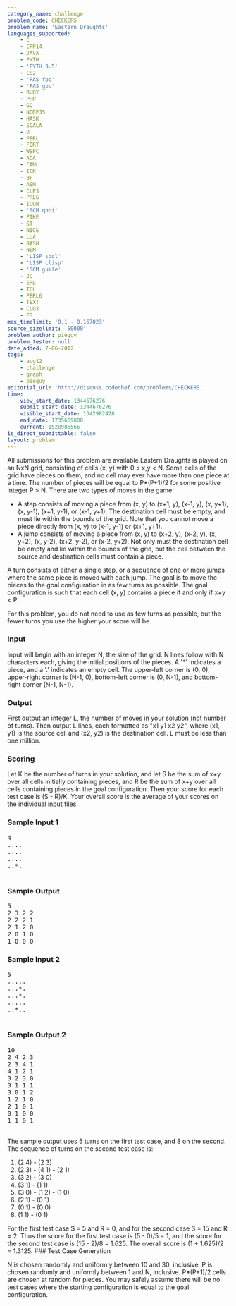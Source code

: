 ```yaml
---
category_name: challenge
problem_code: CHECKERS
problem_name: 'Eastern Draughts'
languages_supported:
    - C
    - CPP14
    - JAVA
    - PYTH
    - 'PYTH 3.5'
    - CS2
    - 'PAS fpc'
    - 'PAS gpc'
    - RUBY
    - PHP
    - GO
    - NODEJS
    - HASK
    - SCALA
    - D
    - PERL
    - FORT
    - WSPC
    - ADA
    - CAML
    - ICK
    - BF
    - ASM
    - CLPS
    - PRLG
    - ICON
    - 'SCM qobi'
    - PIKE
    - ST
    - NICE
    - LUA
    - BASH
    - NEM
    - 'LISP sbcl'
    - 'LISP clisp'
    - 'SCM guile'
    - JS
    - ERL
    - TCL
    - PERL6
    - TEXT
    - CLOJ
    - FS
max_timelimit: '0.1 - 0.167023'
source_sizelimit: '50000'
problem_author: pieguy
problem_tester: null
date_added: 7-06-2012
tags:
    - aug12
    - challenge
    - graph
    - pieguy
editorial_url: 'http://discuss.codechef.com/problems/CHECKERS'
time:
    view_start_date: 1344676276
    submit_start_date: 1344676276
    visible_start_date: 1342982428
    end_date: 1735669800
    current: 1528985566
is_direct_submittable: false
layout: problem
---
```

All submissions for this problem are available.Eastern Draughts is played on an NxN grid, consisting of cells (x, y) with 0 ≤ x,y &lt; N. Some cells of the grid have pieces on them, and no cell may ever have more than one piece at a time. The number of pieces will be equal to P\*(P+1)/2 for some positive integer P ≤ N. There are two types of moves in the game:

- A step consists of moving a piece from (x, y) to (x+1, y), (x-1, y), (x, y+1), (x, y-1), (x+1, y-1), or (x-1, y+1). The destination cell must be empty, and must lie within the bounds of the grid. Note that you cannot move a piece directly from (x, y) to (x-1, y-1) or (x+1, y+1).
- A jump consists of moving a piece from (x, y) to (x+2, y), (x-2, y), (x, y+2), (x, y-2), (x+2, y-2), or (x-2, y+2). Not only must the destination cell be empty and lie within the bounds of the grid, but the cell between the source and destination cells must contain a piece.

A turn consists of either a single step, or a sequence of one or more jumps where the same piece is moved with each jump. The goal is to move the pieces to the goal configuration in as few turns as possible. The goal configuration is such that each cell (x, y) contains a piece if and only if x+y &lt; P.

For this problem, you do not need to use as few turns as possible, but the fewer turns you use the higher your score will be.

### Input

Input will begin with an integer N, the size of the grid. N lines follow with N characters each, giving the initial positions of the pieces. A '\*' indicates a piece, and a '.' indicates an empty cell. The upper-left corner is (0, 0), upper-right corner is (N-1, 0), bottom-left corner is (0, N-1), and bottom-right corner (N-1, N-1).

### Output

First output an integer L, the number of moves in your solution (not number of turns). Then output L lines, each formatted as "x1 y1 x2 y2", where (x1, y1) is the source cell and (x2, y2) is the destination cell. L must be less than one million.

### Scoring

Let K be the number of turns in your solution, and let S be the sum of x+y over all cells initially containing pieces, and R be the sum of x+y over all cells containing pieces in the goal configuration. Then your score for each test case is (S - R)/K. Your overall score is the average of your scores on the individual input files.

### Sample Input 1

<pre>4
....
....
....
..*.

</pre>
### Sample Output

<pre>5
2 3 2 2
2 2 2 1
2 1 2 0
2 0 1 0
1 0 0 0
</pre>
### Sample Input 2

<pre>5
.....
...*.
...*.
.....
..*..

</pre>
### Sample Output 2

<pre>10
2 4 2 3
2 3 4 1
4 1 2 1
3 2 3 0
3 1 1 1
3 0 1 2
1 2 1 0
2 1 0 1
0 1 0 0
1 1 0 1

</pre>
The sample output uses 5 turns on the first test case, and 8 on the second. The sequence of turns on the second test case is:

1. (2 4) - (2 3)
2. (2 3) - (4 1) - (2 1)
3. (3 2) - (3 0)
4. (3 1) - (1 1)
5. (3 0) - (1 2) - (1 0)
6. (2 1) - (0 1)
7. (0 1) - (0 0)
8. (1 1) - (0 1)

For the first test case S = 5 and R = 0, and for the second case S = 15 and R = 2. Thus the score for the first test case is (5 - 0)/5 = 1, and the score for the second test case is (15 - 2)/8 = 1.625. The overall score is (1 + 1.625)/2 = 1.3125. ### Test Case Generation

N is chosen randomly and uniformly between 10 and 30, inclusive. P is chosen randomly and uniformly between 1 and N, inclusive. P\*(P+1)/2 cells are chosen at random for pieces. You may safely assume there will be no test cases where the starting configuration is equal to the goal configuration.
